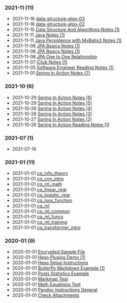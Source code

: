 ### **2021-11** (11)  
- 2021-11-16 [data-structure-algo-03](https://bzhao2718.github.io/reading-notes/cqNotes/SoftwareDev/DataStructureAlgo/data-structure-algo-03/)  
- 2021-11-16 [data-structure-algo-02](https://bzhao2718.github.io/reading-notes/cqNotes/SoftwareDev/DataStructureAlgo/data-structure-algo-02/)  
- 2021-11-15 [Data Structure And Algorithms Notes (1)](https://bzhao2718.github.io/reading-notes/cqNotes/SoftwareDev/DataStructureAlgo/data-structure-algo-01/)  
- 2021-11-11 [Java Notes (1)](https://bzhao2718.github.io/reading-notes/cqNotes/SoftwareDev/JavaNotes/Java-notes-01/)  
- 2021-11-11 [Java Persistence with MyBatis3 Notes (1)](https://bzhao2718.github.io/reading-notes/cqNotes/SoftwareDev/MyBatisBasicsNotes/MyBatis-basics-notes-01/)  
- 2021-11-08 [JPA Basics Notes (1)](https://bzhao2718.github.io/reading-notes/cqNotes/SoftwareDev/JPABasicsNotes/JPA-basics-notes-01/)  
- 2021-11-08 [JPA Basics Notes (1)](https://bzhao2718.github.io/reading-notes/cqNotes/SoftwareDev/MyBatisBasicsNotes/MyBatis-basics-ref-01/)  
- 2021-11-08 [JPA One to One Relationship](https://bzhao2718.github.io/reading-notes/cqNotes/SoftwareDev/JPABasicsNotes/JPA-basics-1to1-mapping/)  
- 2021-11-07 [iClub Notes (1)](https://bzhao2718.github.io/reading-notes/cqNotes/SoftwareDev/iClubNotes/iClub-note-01/)  
- 2021-11-05 [Software Engineer Reading Notes (1)](https://bzhao2718.github.io/reading-notes/cqNotes/SoftwareDev/software-dev-notes-01/)  
- 2021-11-01 [Spring In Action Notes (7)](https://bzhao2718.github.io/reading-notes/cqNotes/SoftwareDev/SpringInAction/spring-in-action-notes-07/)  
  
  
### **2021-10** (6)  
- 2021-10-29 [Spring In Action Notes (6)](https://bzhao2718.github.io/reading-notes/cqNotes/SoftwareDev/SpringInAction/spring-in-action-notes-06/)  
- 2021-10-29 [Spring In Action Notes (5)](https://bzhao2718.github.io/reading-notes/cqNotes/SoftwareDev/SpringInAction/spring-in-action-notes-05/)  
- 2021-10-28 [Spring In Action Notes (4)](https://bzhao2718.github.io/reading-notes/cqNotes/SoftwareDev/SpringInAction/spring-in-action-notes-04/)  
- 2021-10-28 [Spring In Action Notes (3)](https://bzhao2718.github.io/reading-notes/cqNotes/SoftwareDev/SpringInAction/spring-in-action-notes-03/)  
- 2021-10-27 [Spring In Action Notes (2)](https://bzhao2718.github.io/reading-notes/cqNotes/SoftwareDev/SpringInAction/spring-in-action-notes-02/)  
- 2021-10-26 [Spring In Action Reading Notes (1)](https://bzhao2718.github.io/reading-notes/cqNotes/SoftwareDev/SpringInAction/spring-in-action-notes-01/)  
  
  
### **2021-07** (1)  
- 2021-07-16 [](https://bzhao2718.github.io/reading-notes/cqNotes/Facebook%20Data%20Science%20Interview%20Questions%20and%20Solutions/)  
  
  
### **2021-01** (11)  
- 2021-01-01 [cq_info_theory](https://bzhao2718.github.io/reading-notes/cqNotes/ML/cq-info-theory/)  
- 2021-01-01 [cq_cnn_intro](https://bzhao2718.github.io/reading-notes/cqNotes/ML/cq_cnn_intro/)  
- 2021-01-01 [cq_ml_math](https://bzhao2718.github.io/reading-notes/cqNotes/ML/cq_ml_math/)  
- 2021-01-01 [cq_linear_regr](https://bzhao2718.github.io/reading-notes/cqNotes/ML/cq_linear_regr/)  
- 2021-01-01 [cq_logistic_regr](https://bzhao2718.github.io/reading-notes/cqNotes/ML/cq_logistic_regr/)  
- 2021-01-01 [cq_loss_function](https://bzhao2718.github.io/reading-notes/cqNotes/ML/cq_loss_function/)  
- 2021-01-01 [cq_ml](https://bzhao2718.github.io/reading-notes/cqNotes/ML/cq_ml/)  
- 2021-01-01 [cq_ml_common](https://bzhao2718.github.io/reading-notes/cqNotes/ML/cq_ml_common/)  
- 2021-01-01 [cq_ml_funcs](https://bzhao2718.github.io/reading-notes/cqNotes/ML/cq_ml_funcs/)  
- 2021-01-01 [cq_ml_training](https://bzhao2718.github.io/reading-notes/cqNotes/ML/cq_ml_training/)  
- 2021-01-01 [cq_transformer_intro](https://bzhao2718.github.io/reading-notes/cqNotes/ML/cq_transformer_%20intro/)  
  
  
### **2020-01** (9)  
- 2020-01-01 [Encrypted Sample File](https://bzhao2718.github.io/reading-notes/samples/SubFolder/encrypt_example1/)  
- 2020-01-01 [Hexo Plugins Demo (1)](https://bzhao2718.github.io/reading-notes/samples/SubFolder/hexo_plugin_demo_01/)  
- 2020-01-01 [Hexo Setup Instructions](https://bzhao2718.github.io/reading-notes/samples/ins_hexo_setup/)  
- 2020-01-01 [Butterfly Markdown Example (1)](https://bzhao2718.github.io/reading-notes/samples/SubFolder/butterfly_markdown_example-01/)  
- 2020-01-01 [Posts Statistics Example](https://bzhao2718.github.io/reading-notes/samples/SubFolder/hexo_stats_chart/)  
- 2020-01-01 [Markmap Test](https://bzhao2718.github.io/reading-notes/samples/SubFolder/markmap_test/)  
- 2020-01-01 [Math Equations Test](https://bzhao2718.github.io/reading-notes/samples/SubFolder/math_test/)  
- 2020-01-01 [Pandoc Instructions General](https://bzhao2718.github.io/reading-notes/samples/SubFolder/SubSubFolder/ins_pandoc_general/)  
- 2020-01-01 [Check Attachments](https://bzhao2718.github.io/reading-notes/samples/SubFolder/check-attachements/)  
  
